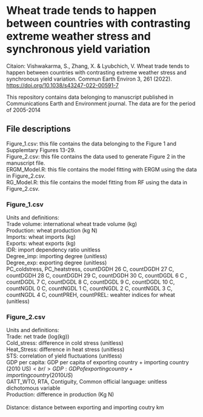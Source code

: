# Wheat trade tends to happen between countries with contrasting extreme weather stress and synchronous yield variation
Citaion: Vishwakarma, S., Zhang, X. & Lyubchich, V. Wheat trade tends to happen between countries with contrasting extreme weather stress and synchronous yield variation. Commun Earth Environ 3, 261 (2022). https://doi.org/10.1038/s43247-022-00591-7


This repository contains data belonging to manuscript published in Communications Earth and Environment journal.
The data are for the period of 2005-2014

## File descriptions <br />
Figure_1.csv: this file contains the data belonging to the Figure 1 and Supplemtary Figures 13-29. <br />
Figure_2.csv: this file contains the data used to generate Figure 2 in the manuscript file. <br />
ERGM_Model.R: this file contains the model fitting with ERGM using the data in Figure_2.csv. <br />
RG_Model.R: this file contains the model fitting from RF using the data in Figure_2.csv.<br />


### Figure_1.csv <br />
Units and definitions: <br />
Trade volume: international wheat trade volume (kg) <br />
Production: wheat production (kg N) <br />
Imports: wheat imports (kg) <br />
Exports: wheat exports (kg)	<br />
IDR: import dependency ratio unitless <br />
Degree_imp: importing degree (unitless)	 <br />
Degree_exp:	exporting degree (unitless) <br />
PC_coldstress,	PC_heatstress,	countDGDH 26 C,	countDGDH 27 C,	countDGDH 28 C,	countDGDH 29 C,	countDGDH 30 C,	countDGDL 6 C	, countDGDL 7 C,
countDGDL 8 C,	countDGDL 9 C,	countDGDL 10 C,	countNGDL 0 C,	countNGDL 1 C,	countNGDL 2 C,	countNGDL 3 C,	countNGDL 4 C,	countPREH,	countPREL: weahter indices for wheat (unitless) <br />


### Figure_2.csv <br />
Units and definitions: <br />
Trade: net trade (log(kg)) <br />
Cold_stress: difference in cold stress (unitless)	<br />
Heat_Stress: difference in heat stress (unitless)	<br />
STS: correlation of yield fluctuations (unitless) <br />
GDP per capita: GDP per capita of exporting country + importing country (2010 US$) <br />
GDP: GDP of exporting country + importing country (2010 US$)	 <br />
GATT_WTO, RTA, Contiguity, Common official language: unitless dichotomous variable <br />
Production: difference in production (Kg N)	<br />	
Distance: distance between exporting and importing coutry km		<br />
